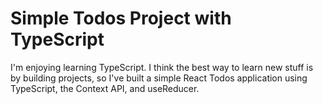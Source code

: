 # Simple Todos Project with TypeScript

I'm enjoying learning TypeScript. I think the best way to learn new stuff is by building projects, so I've built a simple React Todos application using TypeScript, the Context API, and useReducer.